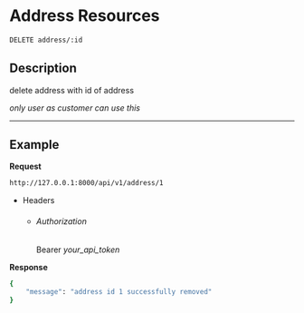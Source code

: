 # Address Resources

```bash
DELETE address/:id
```
## Description
delete address with id of address

_only user as customer can use this_
***
## Example

**Request**

```bash
http://127.0.0.1:8000/api/v1/address/1
```
- Headers
    - ###### Authorization
        Bearer _your_api_token_

**Response**

```bash
{
    "message": "address id 1 successfully removed"
}
```
